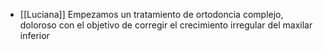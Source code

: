 - [[Luciana]] Empezamos un tratamiento de ortodoncia complejo, doloroso con el objetivo de corregir el crecimiento irregular del maxilar inferior